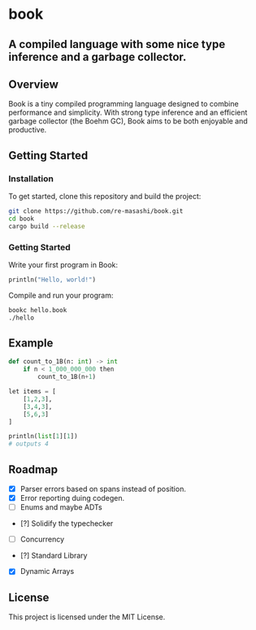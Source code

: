 # book
A compiled language with some nice type inference and a garbage collector. 
---

## Overview
Book is a tiny compiled programming language designed to combine performance and simplicity. With strong type inference and an efficient garbage collector (the Boehm GC), Book aims to be both enjoyable and productive.

## Getting Started

### Installation

To get started, clone this repository and build the project:

```bash
git clone https://github.com/re-masashi/book.git
cd book
cargo build --release
```

### Getting Started

Write your first program in Book:

```python
println("Hello, world!")
```

Compile and run your program:

```bash
bookc hello.book
./hello
```

## Example

```python
def count_to_1B(n: int) -> int
	if n < 1_000_000_000 then
		count_to_1B(n+1)

let items = [
	[1,2,3],
	[3,4,3],
	[5,6,3]
]

println(list[1][1])
# outputs 4
```

## Roadmap

- [x] Parser errors based on spans instead of position.
- [x] Error reporting duing codegen.
- [ ] Enums and maybe ADTs
- [?] Solidify the typechecker
- [ ] Concurrency
- [?] Standard Library
- [x] Dynamic Arrays

## License

This project is licensed under the MIT License.